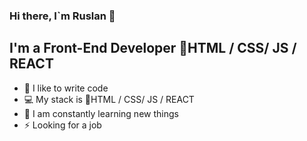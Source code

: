 ### Hi there, I`m Ruslan 👋

## I'm a Front-End Developer 💼HTML / CSS/ JS / REACT

- 💪 I like to write code
- 💻 My stack is 💼HTML / CSS/ JS / REACT
- 🥅 I am constantly learning new things
- ⚡ Looking for a job
